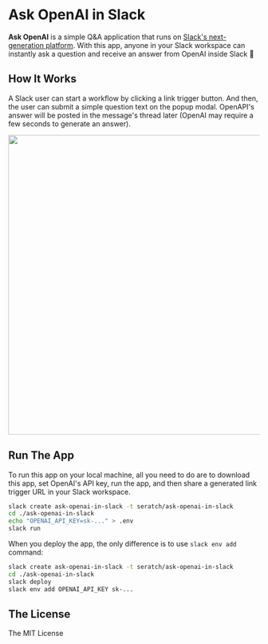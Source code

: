 # Ask OpenAI in Slack

**Ask OpenAI** is a simple Q&A application that runs on
[Slack's next-generation platform](https://api.slack.com/future). With this app,
anyone in your Slack workspace can instantly ask a question and receive an
answer from OpenAI inside Slack :rocket:

## How It Works

A Slack user can start a workflow by clicking a link trigger button. And then,
the user can submit a simple question text on the popup modal. OpenAPI's answer
will be posted in the message's thread later (OpenAI may require a few seconds
to generate an answer).

<img src="https://user-images.githubusercontent.com/19658/218029310-baa2f606-2a6a-4257-aa9b-831e4e50a911.gif" width=600>

## Run The App

To run this app on your local machine, all you need to do are to download this
app, set OpenAI's API key, run the app, and then share a generated link trigger
URL in your Slack workspace.

```bash
slack create ask-openai-in-slack -t seratch/ask-openai-in-slack
cd ./ask-openai-in-slack
echo "OPENAI_API_KEY=sk-..." > .env
slack run
```

When you deploy the app, the only difference is to use `slack env add` command:

```bash
slack create ask-openai-in-slack -t seratch/ask-openai-in-slack
cd ./ask-openai-in-slack
slack deploy
slack env add OPENAI_API_KEY sk-...
```

## The License

The MIT License
